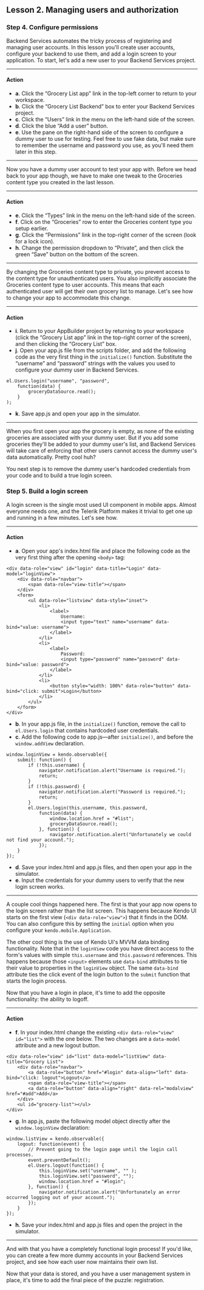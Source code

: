 ## Lesson 2. Managing users and authorization

### Step 4. Configure permissions

Backend Services automates the tricky process of registering and managing user accounts. In this lesson you'll create user accounts, configure your backend to use them, and add a login screen to your application. To start, let's add a new user to your Backend Services project.

<hr data-action="start" />

#### Action

* **a**. Click the “Grocery List app” link in the top-left corner to return to your workspace.
* **b**. Click the “Grocery List Backend” box to enter your Backend Services project.
* **c**. Click the “Users” link in the menu on the left-hand side of the screen.
* **d**. Click the blue “Add a user” button.
* **e**. Use the pane on the right-hand side of the screen to configure a dummy user to use for testing. Feel free to use fake data, but make sure to remember the username and password you use, as you'll need them later in this step.

<hr data-action="end" />

Now you have a dummy user account to test your app with. Before we head back to your app though, we have to make one tweak to the Groceries content type you created in the last lesson.

<hr data-action="start" />

#### Action

* **e**. Click the “Types” link in the menu on the left-hand side of the screen.
* **f**. Click on the “Groceries” row to enter the Groceries content type you setup earlier.
* **g**. Click the “Permissions” link in the top-right corner of the screen (look for a lock icon).
* **h**. Change the permission dropdown to “Private”, and then click the green “Save” button on the bottom of the screen.

<hr data-action="end" />

By changing the Groceries content type to private, you prevent access to the content type for unauthenticated users. You also implicitly associate the Groceries content type to user accounts. This means that each authenticated user will get their own grocery list to manage. Let's see how to change your app to accommodate this change.

<hr data-action="start" />

#### Action

* **i**. Return to your AppBuilder project by returning to your workspace (click the “Grocery List app” link in the top-right corner of the screen), and then clicking the “Grocery List” box.
* **j**. Open your app.js file from the scripts folder, and add the following code as the very first thing in the `initialize()` function. Substitute the “username” and “password” strings with the values you used to configure your dummy user in Backend Services.
```
el.Users.login("username", "password",
    function(data) {
        groceryDataSource.read();
    }
);
```
* **k**. Save app.js and open your app in the simulator.

<hr data-action="end" />

When you first open your app the grocery is empty, as none of the existing groceries are associated with your dummy user. But if you add some groceries they'll be added to your dummy user's list, and Backend Services will take care of enforcing that other users cannot access the dummy user's data automatically. Pretty cool huh?

You next step is to remove the dummy user's hardcoded credentials from your code and to build a true login screen.

### Step 5. Build a login screen

A login screen is the single most used UI component in mobile apps. Almost everyone needs one, and the Telerik Platform makes it trivial to get one up and running in a few minutes. Let's see how.

<hr data-action="start" />

#### Action

* **a**. Open your app's index.html file and place the following code as the very first thing after the opening `<body>` tag:
```
<div data-role="view" id="login" data-title="Login" data-model="loginView">
    <div data-role="navbar">
        <span data-role="view-title"></span>
    </div>
    <form>
        <ul data-role="listview" data-style="inset">
            <li>
                <label>
                    Username:
                    <input type="text" name="username" data-bind="value: username">
                </label>
            </li>
            <li>
                <label>
                    Password:
                    <input type="password" name="password" data-bind="value: password">
                </label>
            </li>
            <li>
                <button style="width: 100%" data-role="button" data-bind="click: submit">Login</button>
            </li>
        </ul>
    </form>
</div>
```
* **b**. In your app.js file, in the `initialize()` function, remove the call to `el.Users.login` that contains hardcoded user credentials.
* **c**. Add the following code to app.js—after `initialize()`, and before the `window.addView` declaration.
```
window.loginView = kendo.observable({
    submit: function() {
        if (!this.username) {
            navigator.notification.alert("Username is required.");
            return;
        }
        if (!this.password) {
            navigator.notification.alert("Password is required.");
            return;
        }
        el.Users.login(this.username, this.password,
            function(data) {
                window.location.href = "#list";
                groceryDataSource.read();
            }, function() {
                navigator.notification.alert("Unfortunately we could not find your account.");
            });
    }
});
```
* **d**. Save your index.html and app.js files, and then open your app in the simulator.
* **e**. Input the credentials for your dummy users to verify that the new login screen works.

<hr data-action="end" />

A couple cool things happened here. The first is that your app now opens to the login screen rather than the list screen. This happens because Kendo UI starts on the first view (`<div data-role="view">`) that it finds in the DOM. You can also configure this by setting the `initial` option when you configure your `kendo.mobile.Application`.

The other cool thing is the use of Kendo UI's MVVM data binding functionality. Note that in the `loginView` code you have direct access to the form's values with simple `this.username` and `this.password` references. This happens because those `<input>` elements use `data-bind` attributes to tie their value to properties in the `loginView` object. The same `data-bind` attribute ties the click event of the login button to the `submit` function that starts the login process.

Now that you have a login in place, it's time to add the opposite functionality: the ability to logoff.

<hr data-action="start" />

#### Action

* **f**. In your index.html change the existing `<div data-role="view" id="list">` with the one below. The two changes are a `data-model` attribute and a new logout button.
```
<div data-role="view" id="list" data-model="listView" data-title="Grocery List">
    <div data-role="navbar">
        <a data-role="button" href="#login" data-align="left" data-bind="click: logout">Logout</a>
        <span data-role="view-title"></span>
        <a data-role="button" data-align="right" data-rel="modalview" href="#add">Add</a>
    </div>
    <ul id="grocery-list"></ul>
</div>
```
* **g**. In app.js, paste the following model object directly after the `window.loginView` declaration:
```
window.listView = kendo.observable({
    logout: function(event) {
        // Prevent going to the login page until the login call processes.
        event.preventDefault();
        el.Users.logout(function() {
            this.loginView.set("username", "" );
            this.loginView.set("password", "");
            window.location.href = "#login";
        }, function() {
            navigator.notification.alert("Unfortunately an error occurred logging out of your account.");
        });
    }
});
```
* **h**. Save your index.html and app.js files and open the project in the simulator.

<hr data-action="end" />

And with that you have a completely functional login process! If you'd like, you can create a few more dummy accounts in your Backend Services project, and see how each user now maintains their own list.

Now that your data is stored, and you have a user management system in place, it's time to add the final piece of the puzzle: registration.